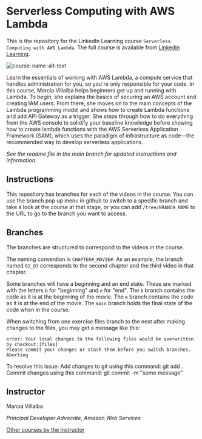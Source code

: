 # Serverless Computing with AWS Lambda

This is the repository for the LinkedIn Learning course `Serverless Computing with AWS Lambda`. The full course is available from [LinkedIn Learning][lil-course-url].

![course-name-alt-text][lil-thumbnail-url]

Learn the essentials of working with AWS Lambda, a compute service that handles administration for you, so you're only responsible for your code. In this course, Marcia Villalba helps beginners get up and running with Lambda. To begin, she explains the basics of securing an AWS account and creating IAM users. From there, she moves on to the main concepts of the Lambda programming model and shows how to create Lambda functions and add API Gateway as a trigger. She steps through how to do everything from the AWS console to solidify your baseline knowledge before showing how to create lambda functions with the AWS Serverless Application Framework (SAM), which uses the paradigm of infrastructure as code—the recommended way to develop serverless applications.


_See the readme file in the main branch for updated instructions and information._

## Instructions

This repository has branches for each of the videos in the course. You can use the branch pop up menu in github to switch to a specific branch and take a look at the course at that stage, or you can add `/tree/BRANCH_NAME` to the URL to go to the branch you want to access.

## Branches

The branches are structured to correspond to the videos in the course.

The naming convention is `CHAPTER#_MOVIE#`. As an example, the branch named `02_03` corresponds to the second chapter and the third video in that chapter.

Some branches will have a beginning and an end state. These are marked with the letters `b` for "beginning" and `e` for "end". The `b` branch contains the code as it is at the beginning of the movie. The `e` branch contains the code as it is at the end of the movie. The `main` branch holds the final state of the code when in the course.

When switching from one exercise files branch to the next after making changes to the files, you may get a message like this:

    error: Your local changes to the following files would be overwritten by checkout:[files]
    Please commit your changes or stash them before you switch branches.
    Aborting

To resolve this issue:
Add changes to git using this command: git add .
Commit changes using this command: git commit -m "some message"

## Instructor

Marcia Villalba

_Principal Developer Advocate, Amazon Web Services_

[Other courses by the instructor](https://www.linkedin.com/learning/instructors/marcia-villalba)

[0]: # 'Replace these placeholder URLs with actual course URLs'
[lil-course-url]: https://www.linkedin.com/learning/learning-amazon-web-services-lambda-22774748
[lil-thumbnail-url]: https://media.licdn.com/dms/image/D4E0DAQHyJh-aVJ7oSA/learning-public-crop_675_1200/0/1698099539970?e=2147483647&v=beta&t=QhH16TaC8NFVW2rHPRNWnlddpdwvkcHaSAHfkRm94TY
